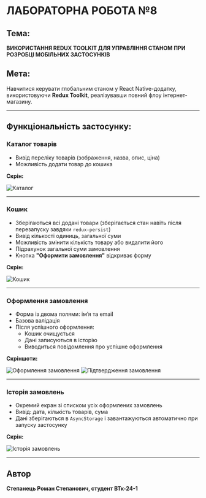 # ЛАБОРАТОРНА РОБОТА №8

## Тема:
**ВИКОРИСТАННЯ REDUX TOOLKIT ДЛЯ УПРАВЛІННЯ СТАНОМ ПРИ РОЗРОБЦІ МОБІЛЬНИХ ЗАСТОСУНКІВ**

## Мета:
Навчитися керувати глобальним станом у React Native-додатку, використовуючи **Redux Toolkit**, реалізувавши повний флоу інтернет-магазину.

---

## Функціональність застосунку:

### Каталог товарів

- Вивід переліку товарів (зображення, назва, опис, ціна)
- Можливість додати товар до кошика

**Скрін:**

![Каталог](screenshots/foto1.png)

---

### Кошик

- Зберігаються всі додані товари (зберігається стан навіть після перезапуску завдяки `redux-persist`)
- Вивід кількості одиниць, загальної суми
- Можливість змінити кількість товару або видалити його
- Підрахунок загальної суми замовлення
- Кнопка **"Оформити замовлення"** відкриває форму

**Скрін:**

![Кошик](screenshots/foto2.png)

---

### Оформлення замовлення

- Форма із двома полями: ім’я та email
- Базова валідація
- Після успішного оформлення:
  - Кошик очищується
  - Дані записуються в історію
  - Виводиться повідомлення про успішне оформлення

**Скріншоти:**

![Оформлення замовлення](screenshots/foto3.png)
![Підтвердження замовлення](screenshots/foto4.png)

---

### Історія замовлень

- Окремий екран зі списком усіх оформлених замовлень
- Вивід: дата, кількість товарів, сума
- Дані зберігаються в `AsyncStorage` і завантажуються автоматично при запуску застосунку

**Скрін:**

![Історія замовлень](screenshots/foto5.png)

---

## Автор
**Степанець Роман Степанович, студент ВТк-24-1**
